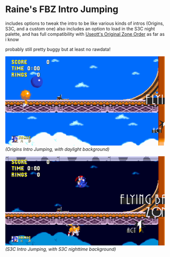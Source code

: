# Raine's FBZ Intro Jumping
 
includes options to tweak the intro to be like various kinds of intros (Origins, S3C, and a custom one)
also includes an option to load in the S3C night palette, and has full compatibility with [Useott's Original Zone Order](https://gamebanana.com/mods/524374) as far as i know

probably still pretty buggy but at least no rawdata!

![image1](https://github.com/nabbup/FBZIntroJumping/blob/3b71daac5c106607a880990659a072d48495fbf3/image1.png)
*(Origins Intro Jumping, with daylight background)*

![image2](https://github.com/nabbup/FBZIntroJumping/blob/3b71daac5c106607a880990659a072d48495fbf3/image2.png)
*(S3C Intro Jumping, with S3C nighttime background)*
